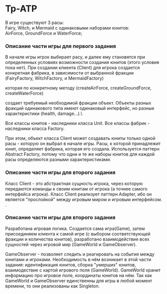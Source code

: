 # Tp-ATP

В игре существуют 3 расы:  
Fairy, Witch, и Mermaid с одинаковыми наборами юнитов:  
AirForce, GroundForce и WaterForce;

### Описание части игры для первого задания  

В начале игры игрок выбирает расу, и далее ему становятся при определенных условиях возможности создания юнитов (этого условия пока нет). 
При создании клиента (Client) для игрока создается конкретная фабрика, в зависимости от выбранной фракции 
(FairyFactory, WitchFactory, и MermaidFactory)

которая по конкретному методу (createAirForce, createGroundForce, createWaterForce) 

создает требуемый необходимой фракции объект. Объекты разных фракций одинакового типа имеют одинаковый интерфейс, но разные характеристики 
(health, damage...).\

Все классы юнитов - наследники класса Unit. Все классы фабрик - наследники класса Factory.

При этом, объект класса Client может создавать юниты только одной расы - которую он выбрал в начале игры. Расы, к которой принадлежит юнит,
определяет фабрика, которая его создала. Используется паттерн Abstract Factory, потому что одни и те же наборы юнитов для каждой расы определяются разными характеристиками.

### Описание части игры для второго задания

Класс Client - это абстрактная сущность 
  игрока, через которую передаются команды к своим юнитам от игрока (а точнее самого 
  интерфейса игрока). Класс Client реализует паттерн Adapter, ибо он является "прослойкой" между игровым миром и игровым интерфейсом. .

### Описание части игры для второго задания
Разработана игровая логика.
Создается сама игра(Game), затем присоединяем клиента к самой игре (с выбором соответствующей фракции и количества юнитов), 
разработано взаимодействие всех сущностей через игровой мир (GameWorld и GameObserver).

GameObserver - позволяет следить и реагировать на события между юнитами и игроками. Необходимость
 в нём возникает в этой части задания: идентификация юнитов, сборка "умерших" юнитов, взаимодествие 
 с картой игрового поля (GameWorld). GameWorld хранит информацию про игровое поле, координаты юнитов
 на нём. Так как GameWorld и GameObserver единственны для игры в любой момент времени, то они реализованы
 как Singleton.
